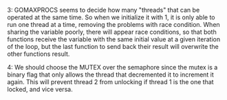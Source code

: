 3: GOMAXPROCS seems to decide how many "threads" that can be operated at the same time. So when we initialize it with 1, it is only able to run one thread at a time, removing the problems with race condition. When sharing the variable poorly, there will appear race conditions, so that both functions receive the variable with the same initial value at a given iteration of the loop, but the last function to send back their result will overwrite the other functions result. 

4: We should choose the MUTEX over the semaphore since the mutex is a binary flag that only allows the thread that decremented it to increment it again. This will prevent thread 2 from unlocking if thread 1 is the one that locked, and vice versa. 